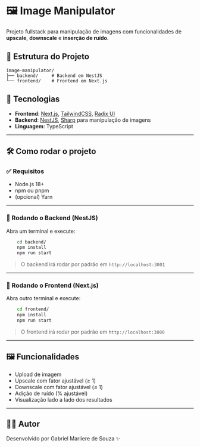 
# 🖼️ Image Manipulator

Projeto fullstack para manipulação de imagens com funcionalidades de **upscale**, **downscale** e **inserção de ruído**.

## 📁 Estrutura do Projeto

```text
image-manipulator/
├── backend/     # Backend em NestJS
└── frontend/    # Frontend em Next.js
```

## 🚀 Tecnologias

- **Frontend**: [Next.js](https://nextjs.org/), [TailwindCSS](https://tailwindcss.com/), [Radix UI](https://www.radix-ui.com/)
- **Backend**: [NestJS](https://nestjs.com/), [Sharp](https://sharp.pixelplumbing.com/) para manipulação de imagens
- **Linguagem**: TypeScript

---

## 🛠️ Como rodar o projeto

### ✅ Requisitos

- Node.js 18+
- npm ou pnpm
- (opcional) Yarn

---

### 🧩 Rodando o Backend (NestJS)

Abra um terminal e execute:

```bash
    cd backend/
    npm install
    npm run start
````

> O backend irá rodar por padrão em `http://localhost:3001`

---

### 🧩 Rodando o Frontend (Next.js)

Abra outro terminal e execute:

```bash
    cd frontend/
    npm install
    npm run start
```

> O frontend irá rodar por padrão em `http://localhost:3000`

---

## 🖼️ Funcionalidades

* Upload de imagem
* Upscale com fator ajustável (≥ 1)
* Downscale com fator ajustável (≤ 1)
* Adição de ruído (% ajustável)
* Visualização lado a lado dos resultados

---

## 🙋‍♂️ Autor

Desenvolvido por Gabriel Marliere de Souza ✨


